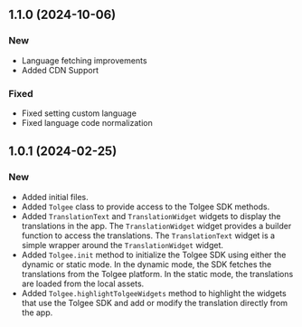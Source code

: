 ## 1.1.0 (2024-10-06)
### New
- Language fetching improvements
- Added CDN Support
### Fixed
- Fixed setting custom language
- Fixed language code normalization


## 1.0.1 (2024-02-25)
### New
- Added initial files.
- Added `Tolgee` class to provide access to the Tolgee SDK methods.
- Added `TranslationText` and `TranslationWidget` widgets to display the translations in the app. The `TranslationWidget` widget provides a builder function to access the translations. The `TranslationText` widget is a simple wrapper around the `TranslationWidget` widget.
- Added `Tolgee.init` method to initialize the Tolgee SDK using either the dynamic or static mode. In the dynamic mode, the SDK fetches the translations from the Tolgee platform. In the static mode, the translations are loaded from the local assets.
- Added `Tolgee.highlightTolgeeWidgets` method to highlight the widgets that use the Tolgee SDK and add or modify the translation directly from the app.
